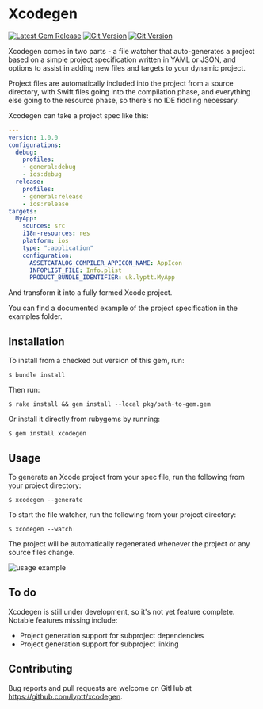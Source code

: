 # Xcodegen
[![Latest Gem Release](https://img.shields.io/gem/v/xcodegen.svg)](https://rubygems.org/gems/xcodegen) 
[![Git Version](https://img.shields.io/github/tag/lyptt/xcodegen.svg)](https://github.com/lyptt/xcodegen/releases/tag/0.3.1) 
[![Git Version](https://img.shields.io/github/commits-since/lyptt/xcodegen/0.3.1.svg)](https://github.com/lyptt/xcodegen/commits/master)

Xcodegen comes in two parts - a file watcher that auto-generates
a project based on a simple project specification written in YAML or JSON, and options to assist in adding 
new files and targets to your dynamic project.

Project files are automatically included into the project from a source directory,
with Swift files going into the compilation phase, and everything else going to the
resource phase, so there's no IDE fiddling necessary.

Xcodegen can take a project spec like this:

```yaml
---
version: 1.0.0
configurations:
  debug:
    profiles:
    - general:debug
    - ios:debug
  release:
    profiles:
    - general:release
    - ios:release
targets:
  MyApp:
    sources: src
    i18n-resources: res
    platform: ios
    type: ":application"
    configuration:
      ASSETCATALOG_COMPILER_APPICON_NAME: AppIcon
      INFOPLIST_FILE: Info.plist
      PRODUCT_BUNDLE_IDENTIFIER: uk.lyptt.MyApp
```

And transform it into a fully formed Xcode project.

You can find a documented example of the project specification in the examples folder.

## Installation

To install from a checked out version of this gem, run:

    $ bundle install

Then run:

    $ rake install && gem install --local pkg/path-to-gem.gem
    
Or install it directly from rubygems by running:

    $ gem install xcodegen
    
## Usage

To generate an Xcode project from your spec file, run the following from your project directory:

    $ xcodegen --generate

To start the file watcher, run the following from your project directory:

    $ xcodegen --watch
    
The project will be automatically regenerated whenever the project or any source files change.

![usage example](https://github.com/lyptt/xcodegen/raw/master/readme_files/usage_example.gif)

## To do

Xcodegen is still under development, so it's not yet feature complete. Notable features missing include:
- Project generation support for subproject dependencies
- Project generation support for subproject linking

## Contributing

Bug reports and pull requests are welcome on GitHub at https://github.com/lyptt/xcodegen.
